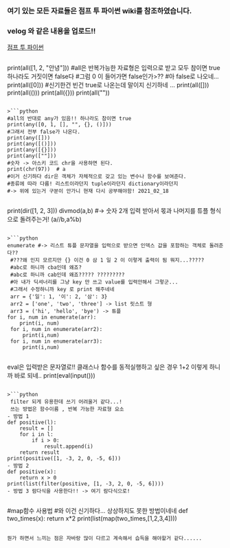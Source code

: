 ### 여기 있는 모든 자료들은 점프 투 파이썬 wiki를 참조하였습니다.
### velog 와 같은 내용을 업로드!!

[점프 투 파이썬](https://wikidocs.net/32)

> ```python
print(all([1, 2, "안녕"]))
#all은 반복가능한 자료형은 입력으로 받고 모두 참이면 true 하나라도 거짓이면 false다
#그럼 0 이 들어가면 false인가>??
#아 false로 나오네...
print(all([0]))
#신기한건 빈건 true로 나온는데 말이지 신기하네 ...
print(all([]))
print(all(()))
print(all({}))
print(all(""))
```

>```python
#all의 반대로 any가 있음!! 하나라도 참이면 true
print(any([0, 1, [], "", {}, ()]))
#그래서 전부 false가 나온다.
print(any([]))
print(any([()]))
print(any([{}]))
print(any([""]))
#숫자 -> 아스키 코드 chr을 사용하면 된다.
print(chr(97))  # a
#이거 신기하다 dir은 객체가 자체적으로 갖고 있는 변수나 함수를 보여준다.
#종류에 따라 다름! 리스트이라던지 tuple이라던지 dictionary이라던지
#-> 위에 있는거 구분이 안가니 현재 다시 공부해야함! 2021_02_18
```
 
>```python
print(dir([1, 2, 3]))
divmod(a,b)
 #-> 숫자 2개 입력 받아서 몫과 나머지를 튜플 형식으로 돌려주는거! (a//b,a%b)
```
 
>```python
enumerate #-> 리스트 튜플 문자열을 입력으로 받으면 인덱스 값을 포함하는 객체로 돌려준다??
 #???왜 인지 모르지만 {} 이건 0 삼 1 일 2 이 이렇게 출력이 됨 뭐지...?????
 #abc로 하니까 cba인데 왜죠?
 #abc로 하니까 cab인데 왜죠????? ?????????
 #아 내가 딕셔너리를 그냥 key 만 쓰고 value를 입력안해서 그렇군...
 #그래서 수정하니까 key 로 print 해주네네
 arr = {'일': 1, '이': 2, '삼': 3}
 arr2 = ['one', 'two', 'three'] -> list 릿스트 형
 arr3 = ('hi', 'hello', 'bye') -> 튜플
for i, num in enumerate(arr):
    print(i, num)
 for i, num in enumerate(arr2):
     print(i,num)
 for i, num in enumerate(arr3):
     print(i,num)
```
 
>```python
 eval은 입력받은 문자열로!! 클래스나 함수를  동적실행하고 싶은 경우
 1+2 이렇게 하니까 바로 되네..
 print(eval(input()))
```
 
>```python
 filter 되게 유용한데 쓰기 어려울거 같다...!
 쓰는 방법은 함수이름 , 반복 가능한 자료형 요소
- 방법 1
def positive(l):
    result = []
    for i in l:
        if i > 0:
            result.append(i)
    return result
print(positive([1, -3, 2, 0, -5, 6]))
- 방법 2
def positive(x):
    return x > 0
print(list(filter(positive, [1, -3, 2, 0, -5, 6])))
- 방법 3 람다식을 사용한다!! -> 여기 람다식으로!
```

>```python
#map함수 사용법
#와 이건 신기하다... 상상하지도 못한 방법이네네
def two_times(x):
     return x*2
print(list(map(two_times,[1,2,3,4])))
```

뭔가 하면서 느끼는 점은 자바랑 많이 다르고 계속해서 습득을 해야할거 같다......